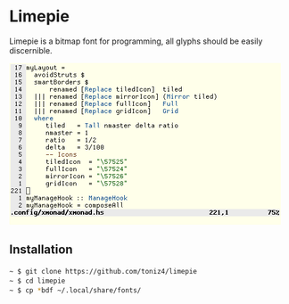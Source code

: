 # Limepie

Limepie is a bitmap font for programming, all glyphs should be easily
discernible.

![example](img.png)

## Installation

```sh
~ $ git clone https://github.com/toniz4/limepie	
~ $ cd limepie
~ $ cp *bdf ~/.local/share/fonts/
```
